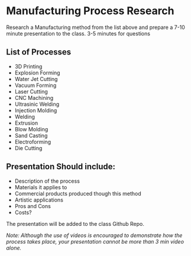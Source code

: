 # Manufacturing Process Research

Research a Manufacturing method from the list above and prepare a 7-10 minute presentation to the class. 3-5 minutes for questions

## List of Processes
- 3D Printing
- Explosion Forming
- Water Jet Cutting
- Vacuum Forming
- Laser Cutting
- CNC Machining 
- Ultrasinic Welding
- Injection Molding
- Welding 
- Extrusion 
- Blow Molding
- Sand Casting
- Electroforming
- Die Cutting

## Presentation Should include:
- Description of the process
- Materials it applies to
- Commercial products produced though this method
- Artistic applications
- Pros and Cons
- Costs?

The presentation will be added to the class Github Repo. 

*Note: Although the use of videos is encouraged to demonstrate how the process takes place, your presentation cannot be more than 3 min video alone.* 
